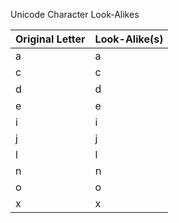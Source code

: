 Unicode Character Look-Alikes

Original Letter | Look-Alike(s)
--------------- | -------------
a | а
c | с
d | ԁ
e | е
i | і
j | ј
l | ӏ
n | ո
o | о
x | х
